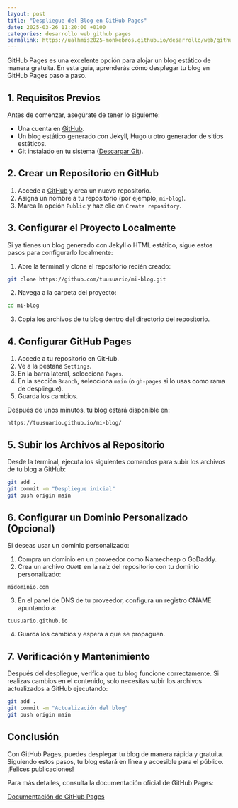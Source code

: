 ```yaml
---
layout: post
title: "Despliegue del Blog en GitHub Pages"
date: 2025-03-26 11:20:00 +0100
categories: desarrollo web github pages
permalink: https://ualhmis2025-monkebros.github.io/desarrollo/web/github/pages/2025/03/26/ghpages.html
---
```


GitHub Pages es una excelente opción para alojar un blog estático de manera gratuita. En esta guía, aprenderás cómo desplegar tu blog en GitHub Pages paso a paso.

## 1. Requisitos Previos

Antes de comenzar, asegúrate de tener lo siguiente:

- Una cuenta en [GitHub](https://github.com/).
- Un blog estático generado con Jekyll, Hugo u otro generador de sitios estáticos.
- Git instalado en tu sistema ([Descargar Git](https://git-scm.com/)).

## 2. Crear un Repositorio en GitHub

1. Accede a [GitHub](https://github.com/) y crea un nuevo repositorio.
2. Asigna un nombre a tu repositorio (por ejemplo, `mi-blog`).
3. Marca la opción `Public` y haz clic en `Create repository`.

## 3. Configurar el Proyecto Localmente

Si ya tienes un blog generado con Jekyll o HTML estático, sigue estos pasos para configurarlo localmente:

1. Abre la terminal y clona el repositorio recién creado:

```sh
git clone https://github.com/tuusuario/mi-blog.git
```

2. Navega a la carpeta del proyecto:

```sh
cd mi-blog
```

3. Copia los archivos de tu blog dentro del directorio del repositorio.

## 4. Configurar GitHub Pages

1. Accede a tu repositorio en GitHub.
2. Ve a la pestaña `Settings`.
3. En la barra lateral, selecciona `Pages`.
4. En la sección `Branch`, selecciona `main` (o `gh-pages` si lo usas como rama de despliegue).
5. Guarda los cambios.

Después de unos minutos, tu blog estará disponible en:

```
https://tuusuario.github.io/mi-blog/
```

## 5. Subir los Archivos al Repositorio

Desde la terminal, ejecuta los siguientes comandos para subir los archivos de tu blog a GitHub:

```sh
git add .
git commit -m "Despliegue inicial"
git push origin main
```

## 6. Configurar un Dominio Personalizado (Opcional)

Si deseas usar un dominio personalizado:

1. Compra un dominio en un proveedor como Namecheap o GoDaddy.
2. Crea un archivo `CNAME` en la raíz del repositorio con tu dominio personalizado:

```
midominio.com
```

3. En el panel de DNS de tu proveedor, configura un registro CNAME apuntando a:

```
tuusuario.github.io
```

4. Guarda los cambios y espera a que se propaguen.

## 7. Verificación y Mantenimiento

Después del despliegue, verifica que tu blog funcione correctamente. Si realizas cambios en el contenido, solo necesitas subir los archivos actualizados a GitHub ejecutando:

```sh
git add .
git commit -m "Actualización del blog"
git push origin main
```

## Conclusión

Con GitHub Pages, puedes desplegar tu blog de manera rápida y gratuita. Siguiendo estos pasos, tu blog estará en línea y accesible para el público. ¡Felices publicaciones!

Para más detalles, consulta la documentación oficial de GitHub Pages:

[Documentación de GitHub Pages](https://docs.github.com/en/pages)


